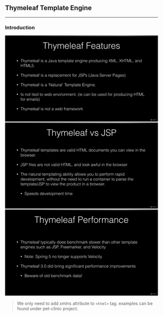 ## Thymeleaf Template Engine

***

### Introduction

![Thymeleaf](../../pics/thymeleaf1.png)
![Thymeleaf](../../pics/thymeleaf2.png)
![Thymeleaf](../../pics/thymeleaf3.png)
> We only need to add xmlns attribute to `<html>` tag.
> examples can be found under pet-clinic project.

